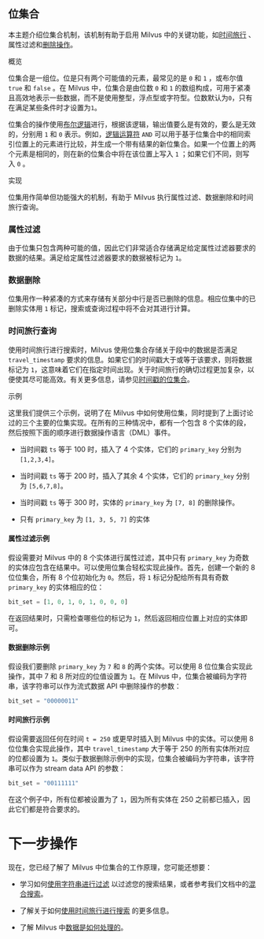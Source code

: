 ## 位集合

本主题介绍位集合机制，该机制有助于启用 Milvus 中的关键功能，如[时间旅行](timetravel_ref.md) 、属性过滤和[删除操作](https://milvus.io/blog/2022-02-07-how-milvus-deletes-streaming-data-in-distributed-cluster.md)。

概览

位集合是一组位。位是只有两个可能值的元素，最常见的是 `0` 和 `1` ，或布尔值 `true` 和 `false` 。在 Milvus 中，位集合是由位数 `0` 和 `1` 的数组构成，可用于紧凑且高效地表示一些数据，而不是使用整型，浮点型或字符型。位数默认为`0`，只有在满足某些条件时才设置为`1`。

位集合的操作使用[布尔逻辑](boolean.md)进行，根据该逻辑，输出值要么是有效的，要么是无效的，分别用 `1` 和 `0` 表示。例如，[逻辑运算符](https://milvus.io/docs/v2.1.x/boolean.md#Logical-operators) `AND` 可以用于基于位集合中的相同索引位置上的元素进行比较，并生成一个带有结果的新位集合。如果一个位置上的两个元素是相同的，则在新的位集合中将在该位置上写入 `1` ；如果它们不同，则写入 `0` 。

实现

位集用作简单但功能强大的机制，有助于 Milvus 执行属性过滤、数据删除和时间旅行查询。

### 属性过滤

由于位集只包含两种可能的值，因此它们非常适合存储满足给定属性过滤器要求的数据的结果。满足给定属性过滤器要求的数据被标记为 `1`。

### 数据删除

位集用作一种紧凑的方式来存储有关部分中行是否已删除的信息。相应位集中的已删除实体用 `1` 标记，搜索或查询过程中将不会对其进行计算。

### 时间旅行查询

使用时间旅行进行搜索时，Milvus 使用位集合存储关于段中的数据是否满足 `travel_timestamp` 要求的信息。如果它们的时间戳大于或等于该要求，则将数据标记为 `1`，这意味着它们在指定时间出现。关于时间旅行的确切过程更加复杂，以便使其尽可能高效。有关更多信息，请参见[时间戳的位集合](https://milvus.io/docs/v2.1.x/timetravel_ref.md#Bitset-for-timestamp)。

示例

这里我们提供三个示例，说明了在 Milvus 中如何使用位集，同时提到了上面讨论过的三个主要的位集实现。在所有的三种情况中，都有一个包含 8 个实体的段，然后按照下面的顺序进行数据操作语言（DML）事件。

- 当时间戳 `ts` 等于 100 时，插入了 4 个实体，它们的 `primary_key` 分别为 `[1,2,3,4]`。

- 当时间戳 `ts` 等于 200 时，插入了其余 4 个实体，它们的 `primary_key` 分别为 `[5,6,7,8]`。

- 当时间戳 `ts` 等于 300 时，实体的 `primary_key` 为 `[7, 8]` 的删除操作。

- 只有 `primary_key` 为 `[1, 3, 5, 7]` 的实体

#### 属性过滤示例

假设需要对 Milvus 中的 8 个实体进行属性过滤，其中只有 `primary_key` 为奇数的实体应包含在结果中。可以使用位集合轻松实现此操作。首先，创建一个新的 8 位位集合，所有 8 个位初始化为 `0`。然后，将 `1` 标记分配给所有具有奇数 `primary_key` 的实体相应的位：

```python
bit_set = [1, 0, 1, 0, 1, 0, 0, 0]
```
在返回结果时，只需检查哪些位的标记为 `1`，然后返回相应位置上对应的实体即可。

#### 数据删除示例

假设我们要删除 `primary_key` 为 `7` 和 `8` 的两个实体。可以使用 8 位位集合实现此操作，其中 7 和 8 所对应的位值设置为 `1`。在 Milvus 中，位集合被编码为字符串，该字符串可以作为流式数据 API 中删除操作的参数：

```python
bit_set = "00000011"
```

#### 时间旅行示例

假设需要返回任何在时间 `t = 250` 或更早时插入到 Milvus 中的实体。可以使用 8 位位集合实现此操作，其中 `travel_timestamp` 大于等于 250 的所有实体所对应的位都设置为 `1`。类似于数据删除示例中的实现，位集合被编码为字符串，该字符串可以作为 stream data API 的参数：

```python
bit_set = "00111111"
```

在这个例子中，所有位都被设置为了 `1`，因为所有实体在 250 之前都已插入，因此它们都是符合要求的。

# 下一步操作

现在，您已经了解了 Milvus 中位集合的工作原理，您可能还想要：

* 学习如何[使用字符串进行过滤](https://milvus.io/blog/2022-08-08-How-to-use-string-data-to-empower-your-similarity-search-applications.md) 以过滤您的搜索结果，或者参考我们文档中的[混合搜索](https://milvus.io/docs/v2.1.x/hybridsearch.md)。

* 了解关于如何[使用时间旅行进行搜索](https://milvus.io/docs/v2.1.x/timetravel.md) 的更多信息。

* 了解 Milvus 中[数据是如何处理的](https://milvus.io/docs/v2.1.x/data_processing.md)。